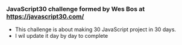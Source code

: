 ### JavaScript30 challenge formed by Wes Bos at https://javascript30.com/
- This challenge is about making 30 JavaScript project in 30 days.
- I wil update it day by day to complete
